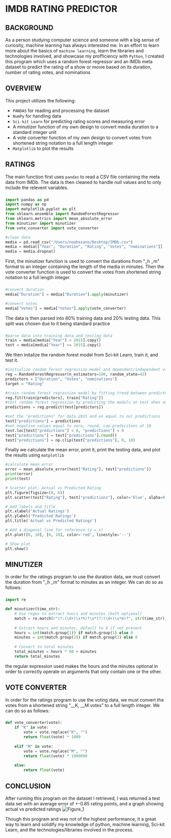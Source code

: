 # IMDB RATING PREDICTOR
## BACKGROUND
As a person studying computer science and someone with a big sense of curiosity, machine learning has always interested me. In an effort to learn more about the basics of `machine learning`, learn the libraries and technologies involved, and showcase my profficiency with `Python`, I created this program which uses a random forest regressor and an IMDb meta dataset to predict the rating of a show or movie based on its duration, number of rating votes, and nominations

## OVERVIEW
This project utilizes the following:
- `PANDAS` for reading and processing the dataset
- `NumPy` for handling data
- `Sci-kit Learn` for predicting rating scores and measuring error
- A minutizer function of my own design to convert media duration to a standard integer unit
- A vote converter function of my own design to convert votes from shortened string notation to a full length integer
- `Matplotlib` to plot the results

## RATINGS
The main function first uses `pandas` to read a CSV file containing the meta data from IMDb. The data is then cleaned to handle null values and to only include the relevent variables. 
###
```python
import pandas as pd
import numpy as np
import matplotlib.pyplot as plt
from sklearn.ensemble import RandomForestRegressor
from sklearn.metrics import mean_absolute_error
from minutizer import minutizer
from vote_converter import vote_converter

#clean data
media = pd.read_csv("/Users/noahasano/Desktop/IMDb.csv")
media = media[["Year", "Duration", "Rating", "Votes", "nominations"]]
media = media.dropna()
```
First, the minutizer function is used to convert the durations from "_h _m" format to an integer containing the length of the media in minutes. Then the vote converter function is used to convert the votes from shortened string notation to a full length integer.
###
```python
#convert duration
media["Duration"] = media["Duration"].apply(minutizer)

#convert votes
media["Votes"] = media["Votes"].apply(vote_converter)
```
The data is then parsed into 80% training data and 20% testing data. This split was chosen due to it being standard practice
###
```python
#parse data into training data and testing data
train = media[media["Year"] < 2015].copy()
test = media[media["Year"] >= 2015].copy()
```
We then initalize the random forest model from Sci-kit Learn, train it, and test it.
```python
#initialize random forest regression model and dependent/independent variables
reg = RandomForestRegressor(n_estimators=100, random_state=42)
predictors = ["Duration", "Votes", "nominations"]
target = "Rating"

#train random forest regression model by fitting trend between predictors and target
reg.fit(train[predictors], train["Rating"])
#test random forest regression by predicting the medals on test when only given "athletes" and "prev_medals"
predictions = reg.predict(test[predictors])

#set the "predictions" for data 2015 and on equal to our predictions
test["predictions"] = predictions
#set negative values equal to zero, round, cap predicitons at 10
test.loc[test["predictions"] < 0, "predictions"] = 0
test["predictions"] = test["predictions"].round()
test["predictions"] = np.clip(test["predictions"], 0, 10)
```
Finally we calculate the mean error, print it, print the testing data, and plot the results using `matplotlib`
```python
#calculate mean error
error = mean_absolute_error(test["Rating"], test["predictions"])
print(error)
print(test)

# Scatter plot: Actual vs Predicted Rating
plt.figure(figsize=(8, 6))
plt.scatter(test["Rating"], test["predictions"], color='blue', alpha=0.5)

# Add labels and title
plt.xlabel('Actual Ratings')
plt.ylabel('Predicted Ratings')
plt.title('Actual vs Predicted Ratings')

# Add a diagonal line for reference (y = x)
plt.plot([0, 10], [0, 10], color='red', linestyle='--')

# Show plot
plt.show()
```

## MINUTIZER
In order for the ratings program to use the duration data, we must convert the duration from "_h _m" format to minutes as an integer. We can do so as follows:
###
```python
import re

def minutizer(time_str):
    # Use regex to extract hours and minutes (both optional)
    match = re.match(r"(?:(\d+)\s*h)?\s*(?:(\d+)\s*m)?", str(time_str))
    
    # Extract hours and minutes, default to 0 if not present
    hours = int(match.group(1)) if match.group(1) else 0
    minutes = int(match.group(2)) if match.group(2) else 0
    
    # Convert to total minutes
    total_minutes = hours * 60 + minutes
    return total_minutes

```
the regular expression used makes the hours and the minutes optional in order to correctly operate on arguments that only contain one or the other.

## VOTE CONVERTER
In order for the ratings program to use the voting data, we must convert the votes from a shortened string "__K, __M votes" to a full length integer. We can do so as follows:
###
```python
def vote_converter(vote):
    if "K" in vote:
        vote = vote.replace("K", "")
        return float(vote) * 1000
    
    elif "M" in vote:
        vote = vote.replace("M", "")
        return float(vote) * 1000000
    
    else:
        return float(vote)
```

## CONCLUSION
After running this program on the dataset I retrieved, I was returned a test data set with an average error of +-0.85 rating points, and a graph showing actual vs predicted ratings
![Figure_1](https://github.com/user-attachments/assets/605f3568-1660-4b9d-acef-72267940f7d2)

Though this program and was not of the highest performance, it a great way to learn and solidify my knowledge of python, machine learning, Sci-kit Learn, and the technologies/libraries involved in the process.
